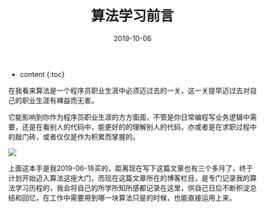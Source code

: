 ﻿---
layout: post
title: "算法学习前言"
date: 2019-10-06
categories: 
tags: introduction
excerpt: 算法的重要性-The Importance of Algorithm
mathjax: true
---

* content
{:toc}

在我看来算法是一个程序员职业生涯中必须迈过去的一关，这一关提早迈过去对自己的职业生涯有裨益而无害。

它能影响到你作为程序员职业生涯的方方面面，不管是你日常编程写业务逻辑中需要，还是在看别人的代码中，能更好的的理解别人的代码，亦或者是在求职过程中的敲门砖，或者仅仅是作为积累而掌握的。

![](https://longshilin.com/images/20191007002003.jpg)

上面这本手是我2019-06-18买的，距离现在写下这篇文章也有三个多月了，终于计划开始迈入算法这座大门，而现在这篇文章所在的博客栏目，是专门记录我的算法学习历程的，我会将自己的所学所知所感都记录在这里，供自己日后不断积淀总结和回忆，在工作中需要用到哪一块算法只是的时候，也能直接运用上来。